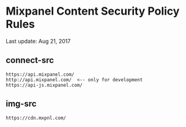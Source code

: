 # Mixpanel Content Security Policy Rules

Last update: Aug 21, 2017

## connect-src
```
https://api.mixpanel.com/
http://api.mixpanel.com/  <-- only for development
https://api-js.mixpanel.com/
```

## img-src
```
https://cdn.mxpnl.com/
```
